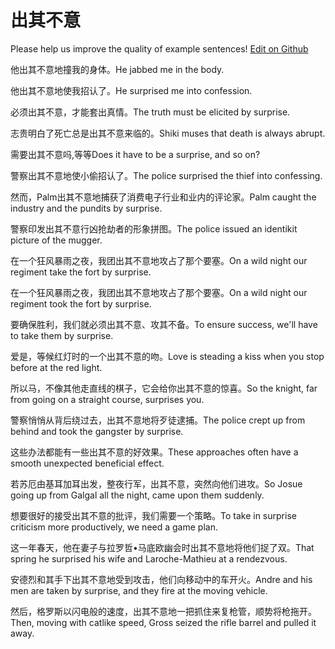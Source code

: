 # 出其不意

Please help us improve the quality of example sentences! [Edit on Github](https://github.com/jiyushe/jiyu-example-sentence-source/blob/main/chinese/chuqibuyi.md)

<p><span class="chinese">他出其不意地撞我的身体。</span><span class="english">He jabbed me in the body.</span></p>

<p><span class="chinese">他出其不意地使我招认了。</span><span class="english">He surprised me into confession.</span></p>

<p><span class="chinese">必须出其不意，才能套出真情。</span><span class="english">The truth must be elicited by surprise.</span></p>

<p><span class="chinese">志贵明白了死亡总是出其不意来临的。</span><span class="english">Shiki muses that death is always abrupt.</span></p>

<p><span class="chinese">需要出其不意吗,等等</span><span class="english">Does it have to be a surprise, and so on?</span></p>

<p><span class="chinese">警察出其不意地使小偷招认了。</span><span class="english">The police surprised the thief into confessing.</span></p>

<p><span class="chinese">然而，Palm出其不意地捕获了消费电子行业和业内的评论家。</span><span class="english">Palm caught the industry and the pundits by surprise.</span></p>

<p><span class="chinese">警察印发出其不意行凶抢劫者的形象拼图。</span><span class="english">The police issued an identikit picture of the mugger.</span></p>

<p><span class="chinese">在一个狂风暴雨之夜，我团出其不意地攻占了那个要塞。</span><span class="english">On a wild night our regiment take the fort by surprise.</span></p>

<p><span class="chinese">在一个狂风暴雨之夜，我团出其不意地攻占了那个要塞。</span><span class="english">On a wild night our regiment took the fort by surprise.</span></p>

<p><span class="chinese">要确保胜利，我们就必须出其不意、攻其不备。</span><span class="english">To ensure success, we'll have to take them by surprise.</span></p>

<p><span class="chinese">爱是，等候红灯时的一个出其不意的吻。</span><span class="english">Love is steading a kiss when you stop before at the red light.</span></p>

<p><span class="chinese">所以马，不像其他走直线的棋子，它会给你出其不意的惊喜。</span><span class="english">So the knight, far from going on a straight course, surprises you.</span></p>

<p><span class="chinese">警察悄悄从背后绕过去，出其不意地将歹徒逮捕。</span><span class="english">The police crept up from behind and took the gangster by surprise.</span></p>

<p><span class="chinese">这些办法都能有一些出其不意的好效果。</span><span class="english">These approaches often have a smooth unexpected beneficial effect.</span></p>

<p><span class="chinese">若苏厄由基耳加耳出发，整夜行军，出其不意，突然向他们进攻。</span><span class="english">So Josue going up from Galgal all the night, came upon them suddenly.</span></p>

<p><span class="chinese">想要很好的接受出其不意的批评，我们需要一个策略。</span><span class="english">To take in surprise criticism more productively, we need a game plan.</span></p>

<p><span class="chinese">这一年春天，他在妻子与拉罗哲•马底欧幽会时出其不意地将他们捉了双。</span><span class="english">That spring he surprised his wife and Laroche-Mathieu at a rendezvous.</span></p>

<p><span class="chinese">安德烈和其手下出其不意地受到攻击，他们向移动中的车开火。</span><span class="english">Andre and his men are taken by surprise, and they fire at the moving vehicle.</span></p>

<p><span class="chinese">然后，格罗斯以闪电般的速度，出其不意地一把抓住来复枪管，顺势将枪拖开。</span><span class="english">Then, moving with catlike speed, Gross seized the rifle barrel and pulled it away.</span></p>

